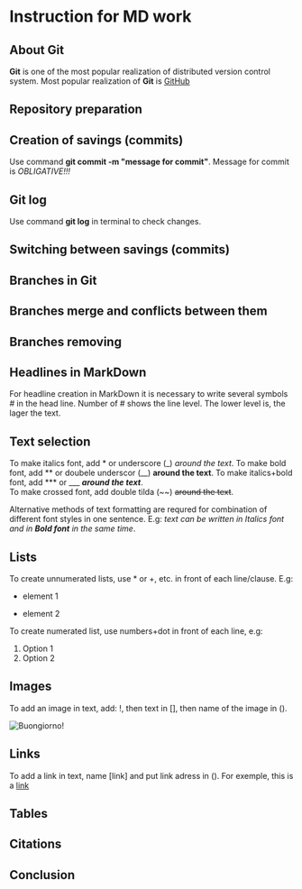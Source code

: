 # Instruction for MD work

## About Git
**Git** is one of the most popular realization of distributed version control system. Most popular realization of **Git** is [GitHub](https://github.com/)

## Repository preparation

## Creation of savings (commits)
Use command **git commit -m "message for commit"**. Message for commit is *OBLIGATIVE!!!*  
## Git log

Use command **git log** in terminal to check changes.

## Switching between savings (commits)



## Branches in Git

## Branches merge and conflicts between them

## Branches removing

## Headlines in MarkDown 
For headline creation in MarkDown it is necessary to write several symbols *#* in the head line. Number of # shows the line level. The lower level is, the lager the text. 

## Text selection

To make italics font, add * or underscore  (_) *around the text*. 
To make bold font, add ** or doubele underscor (__)   **around the text**.
 To make italics+bold font, add *** or ___ ***around the text***.   
 To make crossed font, add double tilda (~~)   ~~around the text~~.  

Alternative methods of text formatting are requred for combination of different font styles in one sentence. E.g: _text can be written in Italics font and in **Bold font** in the same time_.
## Lists

To create unnumerated lists, use * or +, etc. in front of each line/clause. E.g:
* element 1
+ element 2

To create numerated list, use numbers+dot in front of each line, e.g:
1. Option 1
2. Option 2



## Images

To add an image in text, add: !, then text in [], then name of the image in ().

![Buongiorno!](Mona.jpg)


## Links

To add a link in text, name [link] and put link adress in (). For exemple, this is a [link](https://www.youtube.com/watch?v=fQymxI-fev4)

## Tables

## Citations

## Conclusion 